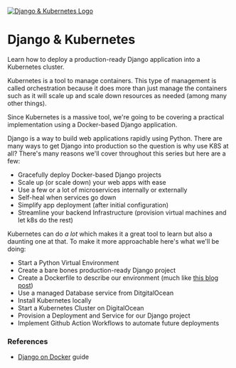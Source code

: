 [![Django & Kubernetes Logo](https://static.codingforentrepreneurs.com/media/projects/django-kubernetes/images/share/Django__Kubernetes_Tutorial_Series.jpg)](https://www.codingforentrepreneurs.com/projects/django-kubernetes)
# Django & Kubernetes

Learn how to deploy a production-ready Django application into a Kubernetes cluster.

Kubernetes is a tool to manage containers. This type of management is called orchestration because it does more than just manage the containers such as it will scale up and scale down resources as needed (among many other things). 

Since Kubernetes is a massive tool, we're going to be covering a practical implementation using a Docker-based Django application.

Django is a way to build web applications rapidly using Python. There are many ways to get Django into production so the question is why use K8S at all? There's many reasons we'll cover throughout this series but here are a few:

- Gracefully deploy Docker-based Django projects
- Scale up (or scale down) your web apps with ease
- Use a few or a lot of microservices internally or externally
- Self-heal when services go down
- Simplify app deployment (after initial configuration)
- Streamline your backend Infrastructure (provision virtual machines and let k8s do the rest)

Kubernetes can do *a lot* which makes it a great tool to learn but also a daunting one at that. To make it more approachable here's what we'll be doing:

- Start a Python Virtual Environment
- Create a bare bones production-ready Django project 
- Create a Dockerfile to describe our environment (much like [this blog post](https://www.codingforentrepreneurs.com/blog/django-on-docker))
- Use a managed Database service from DitgitalOcean
- Install Kubernetes locally
- Start a Kubernetes Cluster on DigitalOcean
- Provision a Deployment and Service for our Django project
- Implement Github Action Workflows to automate future deployments


### References
- [Django on Docker](https://www.codingforentrepreneurs.com/blog/django-on-docker) guide